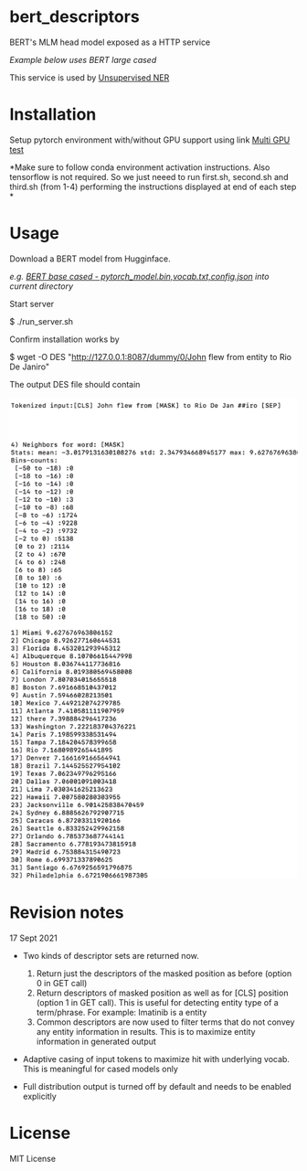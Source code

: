 # bert_descriptors
BERT's MLM head model exposed as a HTTP service

*Example below uses BERT large cased*

This service is used by [Unsupervised NER](https://github.com/ajitrajasekharan/unsupervised_NER)
# Installation

Setup pytorch environment with/without GPU support using link [Multi GPU test](https://github.com/ajitrajasekharan/multi_gpu_test)

*Make sure to follow conda environment activation instructions. Also tensorflow is not required. So we just neeed to run first.sh, second.sh and third.sh (from 1-4) performing the instructions displayed at end of each step *


# Usage 
Download a BERT model from Hugginface.

*e.g. [BERT base cased - pytorch_model.bin,vocab.txt,config.json](https://huggingface.co/bert-large-uncased/tree/main) into current directory*

Start server

  $ ./run_server.sh
  

Confirm installation works by

$ wget -O DES "http://127.0.0.1:8087/dummy/0/John flew from entity to Rio De Janiro"

The output DES file should contain


<img src="DES.png" width="600">
  
  
 # Revision notes
 
 17 Sept 2021
 
 -  Two kinds of descriptor sets are returned now. 
      1) Return just the descriptors of the masked position as before (option 0 in GET call)
      2) Return descriptors of masked position as well as for [CLS] position (option 1 in GET call). This is useful for detecting entity type of a term/phrase. For example: Imatinib is a entity
      3) Common descriptors are now used to filter terms that do not convey any entity information in results. This is to maximize entity information in generated output
  
 - Adaptive casing of input tokens to maximize hit with underlying vocab. This is meaningful for cased models only
 - Full distribution output is turned off by default and needs to be enabled explicitly
 
 
 # License
 
 MIT License

